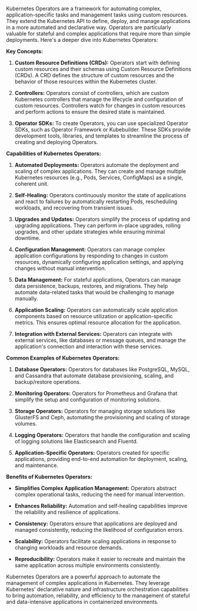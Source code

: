 Kubernetes Operators are a framework for automating complex, application-specific tasks and management tasks using custom resources. They extend the Kubernetes API to define, deploy, and manage applications in a more automated and declarative way. Operators are particularly valuable for stateful and complex applications that require more than simple deployments. Here's a deeper dive into Kubernetes Operators:

**Key Concepts:**

1. **Custom Resource Definitions (CRDs):** Operators start with defining custom resources and their schemas using Custom Resource Definitions (CRDs). A CRD defines the structure of custom resources and the behavior of those resources within the Kubernetes cluster.

2. **Controllers:** Operators consist of controllers, which are custom Kubernetes controllers that manage the lifecycle and configuration of custom resources. Controllers watch for changes in custom resources and perform actions to ensure the desired state is maintained.

3. **Operator SDKs:** To create Operators, you can use specialized Operator SDKs, such as Operator Framework or Kubebuilder. These SDKs provide development tools, libraries, and templates to streamline the process of creating and deploying Operators.

**Capabilities of Kubernetes Operators:**

1. **Automated Deployments:** Operators automate the deployment and scaling of complex applications. They can create and manage multiple Kubernetes resources (e.g., Pods, Services, ConfigMaps) as a single, coherent unit.

2. **Self-Healing:** Operators continuously monitor the state of applications and react to failures by automatically restarting Pods, rescheduling workloads, and recovering from transient issues.

3. **Upgrades and Updates:** Operators simplify the process of updating and upgrading applications. They can perform in-place upgrades, rolling upgrades, and other update strategies while ensuring minimal downtime.

4. **Configuration Management:** Operators can manage complex application configurations by responding to changes in custom resources, dynamically configuring application settings, and applying changes without manual intervention.

5. **Data Management:** For stateful applications, Operators can manage data persistence, backups, restores, and migrations. They help automate data-related tasks that would be challenging to manage manually.

6. **Application Scaling:** Operators can automatically scale application components based on resource utilization or application-specific metrics. This ensures optimal resource allocation for the application.

7. **Integration with External Services:** Operators can integrate with external services, like databases or message queues, and manage the application's connection and interaction with these services.

**Common Examples of Kubernetes Operators:**

1. **Database Operators:** Operators for databases like PostgreSQL, MySQL, and Cassandra that automate database provisioning, scaling, and backup/restore operations.

2. **Monitoring Operators:** Operators for Prometheus and Grafana that simplify the setup and configuration of monitoring solutions.

3. **Storage Operators:** Operators for managing storage solutions like GlusterFS and Ceph, automating the provisioning and scaling of storage volumes.

4. **Logging Operators:** Operators that handle the configuration and scaling of logging solutions like Elasticsearch and Fluentd.

5. **Application-Specific Operators:** Operators created for specific applications, providing end-to-end automation for deployment, scaling, and maintenance.

**Benefits of Kubernetes Operators:**

- **Simplifies Complex Application Management:** Operators abstract complex operational tasks, reducing the need for manual intervention.

- **Enhances Reliability:** Automation and self-healing capabilities improve the reliability and resilience of applications.

- **Consistency:** Operators ensure that applications are deployed and managed consistently, reducing the likelihood of configuration errors.

- **Scalability:** Operators facilitate scaling applications in response to changing workloads and resource demands.

- **Reproducibility:** Operators make it easier to recreate and maintain the same application across multiple environments consistently.

Kubernetes Operators are a powerful approach to automate the management of complex applications in Kubernetes. They leverage Kubernetes' declarative nature and infrastructure orchestration capabilities to bring automation, reliability, and efficiency to the management of stateful and data-intensive applications in containerized environments.